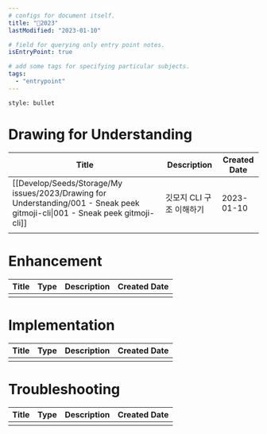```yaml
---
# configs for document itself.
title: "🎉2023"
lastModified: "2023-01-10"

# field for querying only entry point notes.
isEntryPoint: true

# add some tags for specifying particular subjects.
tags:
  - "entrypoint"
---
```

```toc
style: bullet
```
# Drawing for Understanding
| Title                                                                                                                         | Description              | Created Date |
| ----------------------------------------------------------------------------------------------------------------------------- | ------------------------ | ------------ |
| [[Develop/Seeds/Storage/My issues/2023/Drawing for Understanding/001 - Sneak peek gitmoji-cli\|001 - Sneak peek gitmoji-cli]] | 깃모지 CLI 구조 이해하기 | 2023-01-10   |
|                                                                                                                               |                          |              |


# Enhancement
| Title | Type | Description | Created Date |
| ----- | ---- | ----------- | ------------ |
|       |      |             |              |


# Implementation
| Title | Type | Description | Created Date |
| ----- | ---- | ----------- | ------------- |
|       |      |             |               |


# Troubleshooting
| Title | Type | Description | Created Date |
| ----- | ---- | ----------- | ------------ |
|       |      |             |              |
